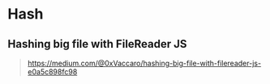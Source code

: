 # Hash

## Hashing big file with FileReader JS

> <https://medium.com/@0xVaccaro/hashing-big-file-with-filereader-js-e0a5c898fc98>
